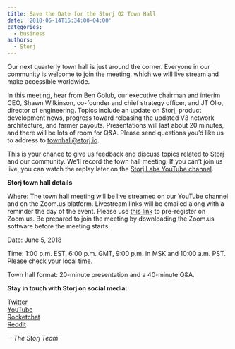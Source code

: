 ```yaml
---
title: Save the Date for the Storj Q2 Town Hall
date: '2018-05-14T16:34:00-04:00'
categories:
  - business
authors:
  - Storj
---
```

Our next quarterly town hall is just around the corner. Everyone in our community is welcome to join the meeting, which we will live stream and make accessible worldwide.  

<!--more-->


In this meeting, hear from Ben Golub, our executive chairman and interim CEO, Shawn Wilkinson, co-founder and chief strategy officer, and JT Olio, director of engineering. Topics include an update on Storj, product development news, progress toward releasing the updated V3 network architecture, and farmer payouts. Presentations will last about 20 minutes, and there will be lots of room for Q&A. Please send questions you’d like us to address to [townhall@storj.io](townhall@storj.io).

This is your chance to give us feedback and discuss topics related to Storj and our community. We’ll record the town hall meeting. If you can’t join us live, you can watch the replay later on the [Storj Labs YouTube channel](https://www.youtube.com/playlist?list=PLNq8osZgyMoBLi6j5tdmpDene9VgDSI24).

**Storj town hall details**

Where: The town hall meeting will be live streamed on our YouTube channel and on the Zoom.us platform. Livestream links will be emailed along with a reminder the day of the event. Please use [this link](https://zoom.us/webinar/register/WN_lQeP8_jJToiTsVIOwO3OkA) to pre-register on Zoom.us. Be prepared to join the meeting by downloading the Zoom.us software before the meeting starts.

Date: June 5, 2018

Time: 1:00 p.m. EST, 6:00 p.m. GMT, 9:00 p.m. in MSK and 10:00 a.m. PST. Please check your local time.

Town hall format: 20-minute presentation and a 40-minute Q&A.

**Stay in touch with Storj on social media:**  

[Twitter](https://twitter.com/storjproject)  
[YouTube](https://www.youtube.com/channel/UC-cTEqWwZV5Rl-h0RZsp2Qw)  
[Rocketchat](https://t.umblr.com/redirect?z=https%3A%2F%2Fcommunity.storj.io%2Fhome&t=MGU1ZDY3MjgxZTRiODI3YzI5NjlmZDBlNjljZDQ4Nzg0ODkwYjgwZix0aGN5dlR6cQ%3D%3D&b=t%3Aw9pdBQC1MyWTDK-7x-v1SQ&p=https%3A%2F%2Fblog.storj.io%2Fpost%2F171176124898%2Fyoure-invited-next-storj-town-hall-feb-27&m=0)  
[Reddit](https://t.umblr.com/redirect?z=https%3A%2F%2Fwww.reddit.com%2Fr%2Fstorj%2F&t=MTQyYWIxMjFkYzUwYTE0OThkNzI4ZmEwMWY5MmQxYTliODc3MzA1Mix0aGN5dlR6cQ%3D%3D&b=t%3Aw9pdBQC1MyWTDK-7x-v1SQ&p=https%3A%2F%2Fblog.storj.io%2Fpost%2F171176124898%2Fyoure-invited-next-storj-town-hall-feb-27&m=0)

_—The Storj Team_
